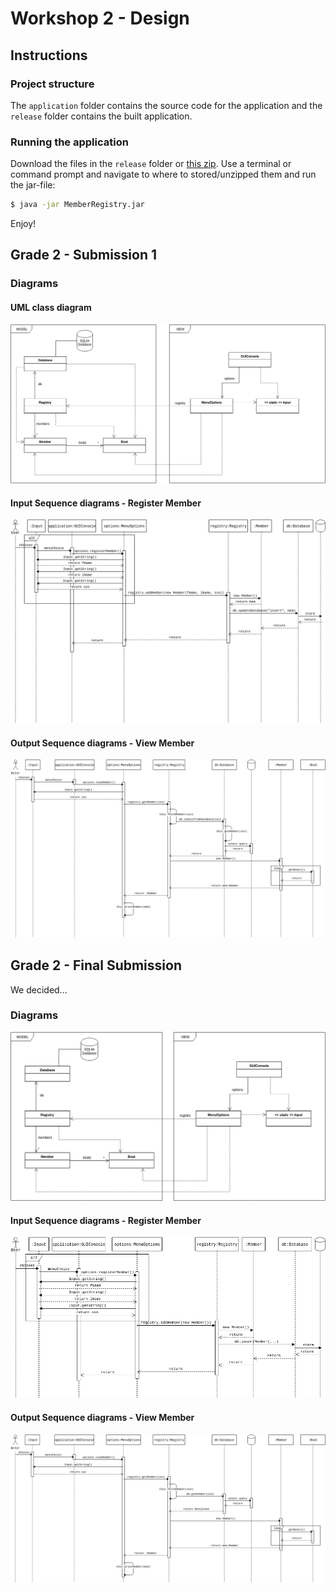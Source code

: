 # Workshop 2 - Design

## Instructions

### Project structure

The `application` folder contains the source code for the application and the `release` folder contains the built application.

### Running the application

Download the files in the `release` folder or [this zip](MemberRegistry-1.0.tar.gz). Use a terminal or command prompt and navigate to where to stored/unzipped them and run the jar-file:

``` bash
$ java -jar MemberRegistry.jar
```

Enjoy!

## Grade 2 - Submission 1

### Diagrams

#### UML class diagram

![UML Class Diagram](WS2-ClassDiagram-FirstSubmission.png)

#### Input Sequence diagrams - Register Member

![Register Member](WS2-RegisterMember.png)

#### Output Sequence diagrams - View Member

![View Member](WS2-ViewMember.png)

## Grade 2 - Final Submission

We decided...

### Diagrams

![UML Class Diagram](WS2-ClassDiagram-FinalSubmission.png)

#### Input Sequence diagrams - Register Member

![Register Member](WS2-RegisterMemberFinal.png)

#### Output Sequence diagrams - View Member

![View Member](WS2-ViewMemberFinal.png)


